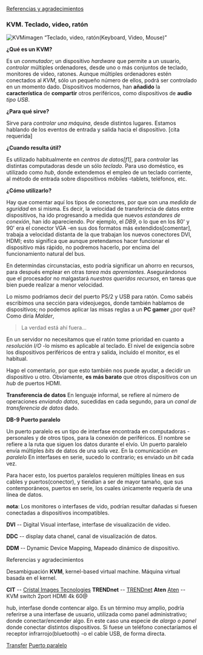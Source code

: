 [Referencias y agradecimientos](#199)

### KVM. Teclado, video, ratón ###

![KVMimagen](URL)
<q>Teclado, video, ratón(Keyboard, Video, Mouse)</q>

__¿Qué es un KVM?__

Es un _conmutador_; un dispositivo _hardware_ que permite a un usuario, _controlar_ múltiples ordenadores, desde uno o más conjuntos de teclado, monitores de video, ratones.
Aunque múltiples ordenadores estén conectados al _KVM_, sólo un pequeño número de ellos, podrá ser controlado en un momento dado. Dispositivos modernos, han __añadido__ la __característica__ de __compartir__ otros periféricos, como dispositivos de __audio__ _tipo USB_.


__¿Para qué sirve?__

Sirve para _controlar una máquina_, desde distintos lugares. Estamos hablando de los eventos de entrada y salida hacia el dispositivo. [cita requerida]


__¿Cuando resulta útil?__

Es utilizado habitualmente en _centros de datos[f1]_, para _controlar_ las distintas computadoras desde un sólo _teclado_. Para uso doméstico, es utilizado como _hub_, donde extendemos el empleo de un teclado corriente, al método de entrada sobre dispositivos móbiles -tablets, teléfonos, etc.


__¿Cómo utilizarlo?__

Hay que comentar aquí los tipos de conectores, por que son una _medida de sguridad_ en si misma. Es decir, la velocidad de transferincia de datos entre dispositivos, ha ido progresando a medida que nuevos _estandares de conexión_, han ido apareciendo. 
Por ejemplo, el _DB9_, o lo que en los 80' y 90' era el conector VGA -en sus dos formatos más extendidos[comentar], trabaja a velocidad distanta de la que trabajan los nuevos conectores DVI, HDMI; esto significa que aunque pretendamos hacer funcionar el dispositivo más rápido, no podremos hacerlo, por encima del funcionamiento natural del bus.

En determindas circunstacias, esto podría significar un ahorro en recursos, para después emplear en otras _tarea más apremiantes_. Asegurándonos que el procesador no malgastará _nuestros queridos recursos_, en tareas que bien puede realizar a menor velocidad.

Lo mismo podríamos decir del puerto PS/2 y USB para ratón. Como sabéis escribimos una sección para videojuegos, donde también hablamos de dispositivos; no podemos aplicar las misas reglas a un __PC gamer__ ¿por qué? Como diría _Malder_, 
> La verdad está ahí fuera...

En un servidor no necesitamos que el ratón tome prioridad en cuanto a _resolución I/O_ -lo mismo es aplicable al teclado. El nivel de exigencia sobre los dispositivos periféricos de entra y salida, incluído el monitor, es el habitual.

Hago el comentario, por que esto también nos puede ayudar, a decidir un dispositivo u otro. Obviamente, __es más barato__ que otros dispositivos con un _hub_ de puertos HDMI.

__Transferencia de datos__
En lenguaje informal, se refiere al número de operaciones _enviando datos_, sucedidas en cada segundo, para un _canal de transferencia de datos_ dado.


__DB-9 Puerto paralelo__

Un puerto paralelo es un tipo de interfase encontrada en computadoras -personales y de otros tipos, para la conexión de periféricos. El nombre se refiere a la ruta que siguen los datos durante el elvío. Un puerto paralelo envía múltiples _bits_ de datos de una sola vez. En la comunicación _en paralelo_ En interfases en serie, sucedo lo contrario; es enviado un _bit_ cada vez.

Para hacer esto, los puertos paralelos requieren múltiples líneas en sus cables y puertos(conector), y tiendían a ser de mayor tamaño, que sus contemporáneos, puertos en serie, los cuales únicamente requería de una línea de datos. 


__nota__: Los monitores o interfases de vido, podrían resultar dañadas si fuesen conectadas a dispositivos incompatibles.



__DVI__ -- Digital Visual interfase, interfase de visualización de video.

__DDC__ -- display data chanel, canal de visualización de datos.

__DDM__ -- Dynamic Device Mapping, Mapeado dinámico de dispositivo.


<a name="i99">Referencias y agradecimientos</a>

Desambiguación __KVM__, kernel-based virtual machine. Máquina virtual basada en el kernel.

__CIT__ --  [Cristal Images Tecnologies](https://www.rackmountsales.com/)
__TRENDnet__ -- [TRENDnet](https://www.trendnet.com/home)
__Aten__ [Aten](http://www.aten.com/es/es/) -- KVM switch 2port HDMI 4k 60@

hub, interfase donde contencar algo. Es un término muy amplio, podría referirse a una interfase de usuario, utilizada como panel administrativo; donde conectar/encender algo. En este caso una especie de _alargo o panel_ donde conectar distintos dispositivos. Si fuese un teléfono conectaríamos el receptor infrarrojo(bluetooth) -o el cable USB, de forma directa.

[Transfer](https://en.wikipedia.org/wiki/Transfer_(computing))
[Puerto paralelo](https://en.wikipedia.org/wiki/Parallel_port)
